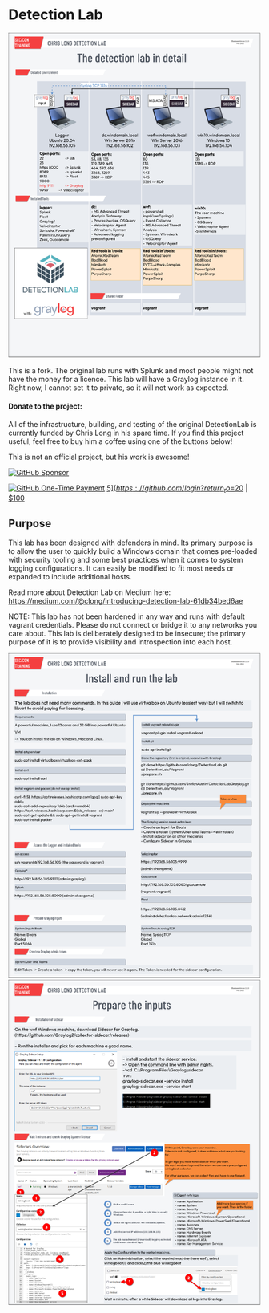 # Detection Lab
![DetectionLab](./img/DetectionLab.png)

This is a fork. The original lab runs with Splunk and most people might not have the money for a licence. This lab will have a Graylog instance in it. Right now, I cannot set it to private, so it will not work as expected.

#### Donate to the project:

All of the infrastructure, building, and testing of the original DetectionLab is currently funded by Chris Long in his spare time. If you find this project useful, feel free to buy him a coffee using one of the buttons below!

This is not an official project, but his work is awesome!

[![GitHub Sponsor](https://img.shields.io/badge/GitHub-Sponsor-red.svg)](https://github.com/sponsors/clong)

[![GitHub One-Time Payment](https://img.shields.io/badge/GitHub-One--Time%20Sponsor-red)](https://github.com/sponsors/clong?frequency=one-time) [$5](https://github.com/login?return_to=%2Fsponsors%2Fclong%2Fsponsorships%3Ftier_id%3D89561) | [$20](https://github.com/login?return_to=%2Fsponsors%2Fclong%2Fsponsorships%3Ftier_id%3D89562) | [$100](https://github.com/login?return_to=%2Fsponsors%2Fclong%2Fsponsorships%3Ftier_id%3D97537)

## Purpose
This lab has been designed with defenders in mind. Its primary purpose is to allow the user to quickly build a Windows domain that comes pre-loaded with security tooling and some best practices when it comes to system logging configurations. It can easily be modified to fit most needs or expanded to include additional hosts.

Read more about Detection Lab on Medium here: https://medium.com/@clong/introducing-detection-lab-61db34bed6ae

NOTE: This lab has not been hardened in any way and runs with default vagrant credentials. Please do not connect or bridge it to any networks you care about. This lab is deliberately designed to be insecure; the primary purpose of it is to provide visibility and introspection into each host.

![Start](./img/install.png)
![Inputs](./img/inputs.png)

